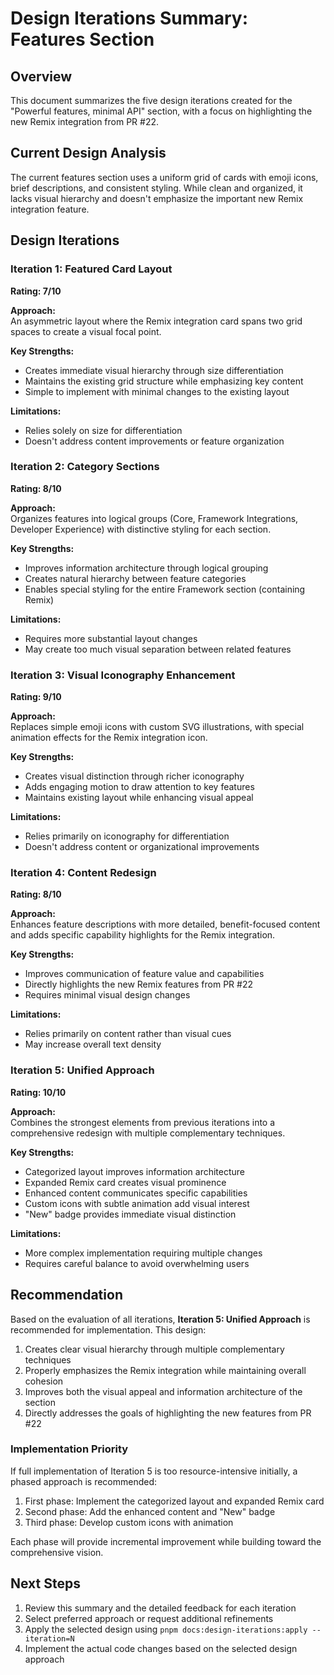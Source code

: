 # Design Iterations Summary: Features Section

## Overview

This document summarizes the five design iterations created for the "Powerful features, minimal API" section, with a focus on highlighting the new Remix integration from PR #22.

## Current Design Analysis

The current features section uses a uniform grid of cards with emoji icons, brief descriptions, and consistent styling. While clean and organized, it lacks visual hierarchy and doesn't emphasize the important new Remix integration feature.

## Design Iterations

### Iteration 1: Featured Card Layout

**Rating: 7/10**

**Approach:**  
An asymmetric layout where the Remix integration card spans two grid spaces to create a visual focal point.

**Key Strengths:**

- Creates immediate visual hierarchy through size differentiation
- Maintains the existing grid structure while emphasizing key content
- Simple to implement with minimal changes to the existing layout

**Limitations:**

- Relies solely on size for differentiation
- Doesn't address content improvements or feature organization

### Iteration 2: Category Sections

**Rating: 8/10**

**Approach:**  
Organizes features into logical groups (Core, Framework Integrations, Developer Experience) with distinctive styling for each section.

**Key Strengths:**

- Improves information architecture through logical grouping
- Creates natural hierarchy between feature categories
- Enables special styling for the entire Framework section (containing Remix)

**Limitations:**

- Requires more substantial layout changes
- May create too much visual separation between related features

### Iteration 3: Visual Iconography Enhancement

**Rating: 9/10**

**Approach:**  
Replaces simple emoji icons with custom SVG illustrations, with special animation effects for the Remix integration icon.

**Key Strengths:**

- Creates visual distinction through richer iconography
- Adds engaging motion to draw attention to key features
- Maintains existing layout while enhancing visual appeal

**Limitations:**

- Relies primarily on iconography for differentiation
- Doesn't address content or organizational improvements

### Iteration 4: Content Redesign

**Rating: 8/10**

**Approach:**  
Enhances feature descriptions with more detailed, benefit-focused content and adds specific capability highlights for the Remix integration.

**Key Strengths:**

- Improves communication of feature value and capabilities
- Directly highlights the new Remix features from PR #22
- Requires minimal visual design changes

**Limitations:**

- Relies primarily on content rather than visual cues
- May increase overall text density

### Iteration 5: Unified Approach

**Rating: 10/10**

**Approach:**  
Combines the strongest elements from previous iterations into a comprehensive redesign with multiple complementary techniques.

**Key Strengths:**

- Categorized layout improves information architecture
- Expanded Remix card creates visual prominence
- Enhanced content communicates specific capabilities
- Custom icons with subtle animation add visual interest
- "New" badge provides immediate visual distinction

**Limitations:**

- More complex implementation requiring multiple changes
- Requires careful balance to avoid overwhelming users

## Recommendation

Based on the evaluation of all iterations, **Iteration 5: Unified Approach** is recommended for implementation. This design:

1. Creates clear visual hierarchy through multiple complementary techniques
2. Properly emphasizes the Remix integration while maintaining overall cohesion
3. Improves both the visual appeal and information architecture of the section
4. Directly addresses the goals of highlighting the new features from PR #22

### Implementation Priority

If full implementation of Iteration 5 is too resource-intensive initially, a phased approach is recommended:

1. First phase: Implement the categorized layout and expanded Remix card
2. Second phase: Add the enhanced content and "New" badge
3. Third phase: Develop custom icons with animation

Each phase will provide incremental improvement while building toward the comprehensive vision.

## Next Steps

1. Review this summary and the detailed feedback for each iteration
2. Select preferred approach or request additional refinements
3. Apply the selected design using `pnpm docs:design-iterations:apply --iteration=N`
4. Implement the actual code changes based on the selected design approach
